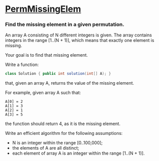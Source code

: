 # [PermMissingElem](https://app.codility.com/programmers/lessons/3-time_complexity/perm_missing_elem/)
### Find the missing element in a given permutation.
An array A consisting of N different integers is given. The array contains integers in the range [1..(N + 1)], which means that exactly one element is missing.

Your goal is to find that missing element.

Write a function:
```java
class Solution { public int solution(int[] A); }
```
that, given an array A, returns the value of the missing element.

For example, given array A such that:
  ```
  A[0] = 2
  A[1] = 3
  A[2] = 1
  A[3] = 5
  ```
the function should return 4, as it is the missing element.

Write an efficient algorithm for the following assumptions:

* N is an integer within the range [0..100,000];
* the elements of A are all distinct;
* each element of array A is an integer within the range [1..(N + 1)].
